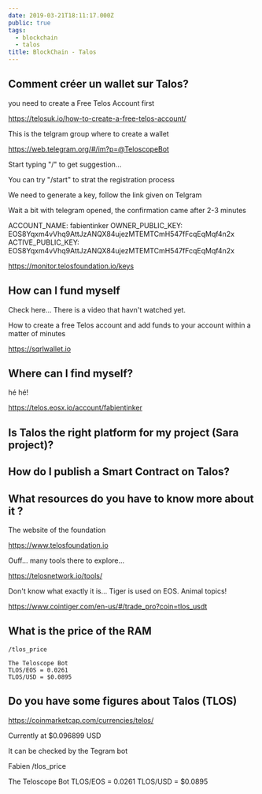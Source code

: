 ```yaml
---
date: 2019-03-21T18:11:17.000Z
public: true
tags:
  - blockchain
  - talos
title: BlockChain - Talos
---
```


## Comment créer un wallet sur Talos?

you need to create a Free Telos Account first

https://telosuk.io/how-to-create-a-free-telos-account/

This is the telgram group where to create a wallet

https://web.telegram.org/#/im?p=@TeloscopeBot

Start typing "/" to get suggestion...

You can try "/start" to strat the registration process

We need to generate a key, follow the link given on Telgram

Wait a bit with telegram opened, the confirmation came after 2-3 minutes

ACCOUNT_NAME: fabientinker
OWNER_PUBLIC_KEY: EOS8Yqxm4vVhq9AttJzANQX84ujezMTEMTCmH547fFcqEqMqf4n2x
ACTIVE_PUBLIC_KEY: EOS8Yqxm4vVhq9AttJzANQX84ujezMTEMTCmH547fFcqEqMqf4n2x

https://monitor.telosfoundation.io/keys

## How can I fund myself

Check here... There is a video that havn't watched yet.

How to create a free Telos account and add funds to your account within a matter of minutes

https://sqrlwallet.io

## Where can I find myself?

hé hé!

https://telos.eosx.io/account/fabientinker

## Is Talos the right platform for my project (Sara project)?

## How do I publish a Smart Contract on Talos?

## What resources do you have to know more about it ?

The website of the foundation

https://www.telosfoundation.io

Ouff... many tools there to explore...

https://telosnetwork.io/tools/

Don't know what exactly it is... Tiger is used on EOS. Animal topics!

https://www.cointiger.com/en-us/#/trade_pro?coin=tlos_usdt

## What is the price of the RAM

```
/tlos_price

The Teloscope Bot
TLOS/EOS = 0.0261
TLOS/USD = $0.0895
```

## Do you have some figures about Talos (TLOS)

https://coinmarketcap.com/currencies/telos/

Currently at \$0.096899 USD

It can be checked by the Tegram bot

Fabien
/tlos_price

The Teloscope Bot
TLOS/EOS = 0.0261
TLOS/USD = \$0.0895

